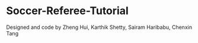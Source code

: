 # Soccer-Referee-Tutorial
Designed and code by Zheng Hui, Karthik Shetty, Sairam Haribabu, Chenxin Tang